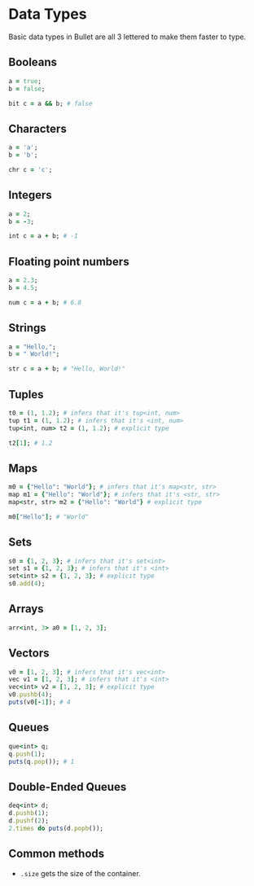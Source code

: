 # Data Types

Basic data types in Bullet are all 3 lettered to make them faster to type.

## Booleans

```ruby
a = true;
b = false;

bit c = a && b; # false
```

## Characters

```ruby
a = 'a';
b = 'b';

chr c = 'c'; 
```

## Integers

```ruby
a = 2;
b = -3;

int c = a + b; # -1
```

## Floating point numbers

```ruby
a = 2.3;
b = 4.5;

num c = a + b; # 6.8
```

## Strings

```ruby
a = "Hello,";
b = " World!";

str c = a + b; # "Hello, World!"
```

## Tuples

```ruby
t0 = (1, 1.2); # infers that it's tup<int, num>
tup t1 = (1, 1.2); # infers that it's <int, num>
tup<int, num> t2 = (1, 1.2); # explicit type

t2[1]; # 1.2
```

## Maps

```ruby
m0 = {"Hello": "World"}; # infers that it's map<str, str>
map m1 = {"Hello": "World"}; # infers that it's <str, str>
map<str, str> m2 = {"Hello": "World"} # explicit type

m0["Hello"]; # "World"
```

## Sets

```ruby
s0 = {1, 2, 3}; # infers that it's set<int>
set s1 = {1, 2, 3}; # infers that it's <int>
set<int> s2 = {1, 2, 3}; # explicit type
s0.add(4);
```

## Arrays

```ruby
arr<int, 3> a0 = [1, 2, 3];
```

## Vectors

```ruby
v0 = [1, 2, 3]; # infers that it's vec<int>
vec v1 = [1, 2, 3]; # infers that it's <int>
vec<int> v2 = [1, 2, 3]; # explicit type
v0.pushb(4);
puts(v0[-1]); # 4
```

## Queues

```ruby
que<int> q;
q.push(1);
puts(q.pop()); # 1
```

## Double-Ended Queues

```ruby
deq<int> d;
d.pushb(1);
d.pushf(2);
2.times do puts(d.popb());
```

## Common methods
* `.size` gets the size of the container.
